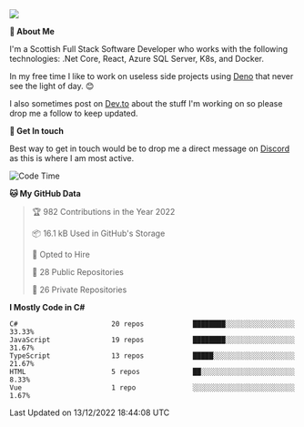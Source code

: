 <img src="https://github.com/jasonhughes94/jasonhughes94/blob/main/header.png?raw=true">

**:tangerine: About Me**

I'm a Scottish Full Stack Software Developer who works with the following technologies: .Net Core, React, Azure SQL Server, K8s, and Docker.

In my free time I like to work on useless side projects using [Deno](https://deno.land/) that never see the light of day. 😊

I also sometimes post on [Dev.to](https://dev.to/jasonhughes94) about the stuff I'm working on so please drop me a follow to keep updated.

**:speech_balloon: Get In touch**

Best way to get in touch would be to drop me a direct message on [Discord](https://discordapp.com/users/206498666976903169) as this is where I am most active.

<!--START_SECTION:waka-->
![Code Time](http://img.shields.io/badge/Code%20Time-1%2C028%20hrs%2014%20mins-blue)

**🐱 My GitHub Data** 

> 🏆 982 Contributions in the Year 2022
 > 
> 📦 16.1 kB Used in GitHub's Storage 
 > 
> 💼 Opted to Hire
 > 
> 📜 28 Public Repositories 
 > 
> 🔑 26 Private Repositories  
 > 
**I Mostly Code in C#** 

```text
C#                       20 repos            ████████░░░░░░░░░░░░░░░░░   33.33% 
JavaScript               19 repos            ████████░░░░░░░░░░░░░░░░░   31.67% 
TypeScript               13 repos            █████░░░░░░░░░░░░░░░░░░░░   21.67% 
HTML                     5 repos             ██░░░░░░░░░░░░░░░░░░░░░░░   8.33% 
Vue                      1 repo              ░░░░░░░░░░░░░░░░░░░░░░░░░   1.67%

```



 Last Updated on 13/12/2022 18:44:08 UTC
<!--END_SECTION:waka-->
